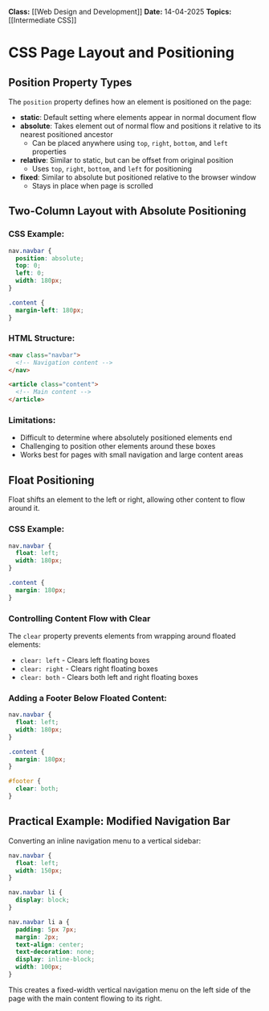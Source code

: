 **Class:** [[Web Design and Development]]
**Date:** 14-04-2025
**Topics:** [[Intermediate CSS]]

# CSS Page Layout and Positioning

## Position Property Types

The `position` property defines how an element is positioned on the page:

- **static**: Default setting where elements appear in normal document flow
- **absolute**: Takes element out of normal flow and positions it relative to its nearest positioned ancestor
    - Can be placed anywhere using `top`, `right`, `bottom`, and `left` properties
- **relative**: Similar to static, but can be offset from original position
    - Uses `top`, `right`, `bottom`, and `left` for positioning
- **fixed**: Similar to absolute but positioned relative to the browser window
    - Stays in place when page is scrolled

## Two-Column Layout with Absolute Positioning

### CSS Example:

```css
nav.navbar {
  position: absolute;
  top: 0;
  left: 0;
  width: 180px;
}

.content {
  margin-left: 180px;
}
```

### HTML Structure:

```html
<nav class="navbar">
  <!-- Navigation content -->
</nav>

<article class="content">
  <!-- Main content -->
</article>
```

### Limitations:

- Difficult to determine where absolutely positioned elements end
- Challenging to position other elements around these boxes
- Works best for pages with small navigation and large content areas

## Float Positioning

Float shifts an element to the left or right, allowing other content to flow around it.

### CSS Example:

```css
nav.navbar {
  float: left;
  width: 180px;
}

.content {
  margin: 180px;
}
```

### Controlling Content Flow with Clear

The `clear` property prevents elements from wrapping around floated elements:

- `clear: left` - Clears left floating boxes
- `clear: right` - Clears right floating boxes
- `clear: both` - Clears both left and right floating boxes

### Adding a Footer Below Floated Content:

```css
nav.navbar {
  float: left;
  width: 180px;
}

.content {
  margin: 180px;
}  

#footer {
  clear: both;
}
```

## Practical Example: Modified Navigation Bar

Converting an inline navigation menu to a vertical sidebar:

```css
nav.navbar {
  float: left;
  width: 150px;
}

nav.navbar li {
  display: block;
}

nav.navbar li a {
  padding: 5px 7px;
  margin: 2px;
  text-align: center;
  text-decoration: none;
  display: inline-block;
  width: 100px;
}
```

This creates a fixed-width vertical navigation menu on the left side of the page with the main content flowing to its right.